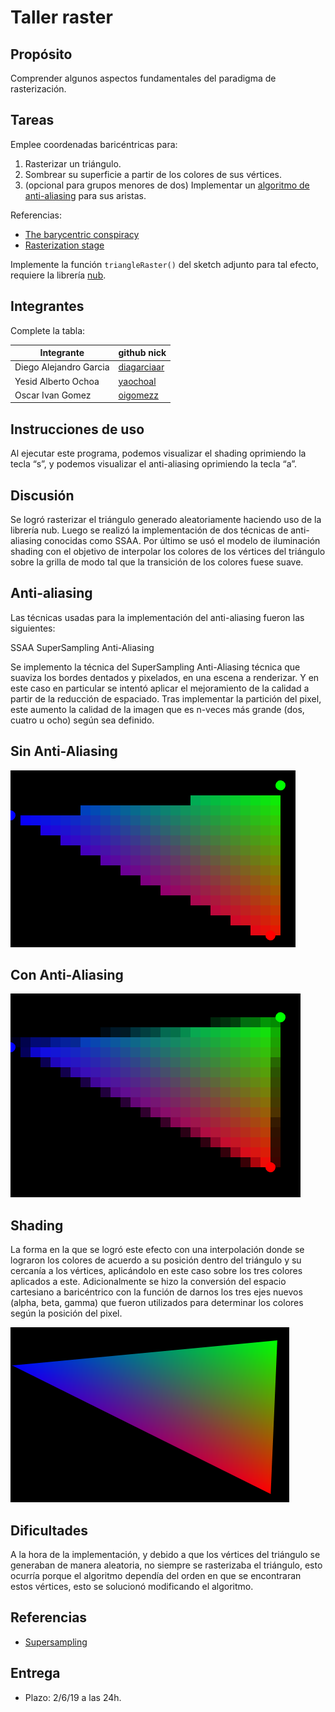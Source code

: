 # Taller raster

## Propósito

Comprender algunos aspectos fundamentales del paradigma de rasterización.

## Tareas

Emplee coordenadas baricéntricas para:

1. Rasterizar un triángulo.
2. Sombrear su superficie a partir de los colores de sus vértices.
3. (opcional para grupos menores de dos) Implementar un [algoritmo de anti-aliasing](https://www.scratchapixel.com/lessons/3d-basic-rendering/rasterization-practical-implementation/rasterization-practical-implementation) para sus aristas.

Referencias:

* [The barycentric conspiracy](https://fgiesen.wordpress.com/2013/02/06/the-barycentric-conspirac/)
* [Rasterization stage](https://www.scratchapixel.com/lessons/3d-basic-rendering/rasterization-practical-implementation/rasterization-stage)

Implemente la función ```triangleRaster()``` del sketch adjunto para tal efecto, requiere la librería [nub](https://github.com/nakednous/nub/releases).

## Integrantes

Complete la tabla:

|       Integrante      |                 github nick                   |
|-----------------------|-----------------------------------------------|
| Diego Alejandro Garcia| [diagarciaar](https://github.com/diagarciaar) |
| Yesid Alberto Ochoa   | [yaochoal](https://github.com/yaochoal)       |
| Oscar Ivan Gomez      | [oigomezz](https://github.com/oigomezz)       |

## Instrucciones de uso

Al ejecutar este programa, podemos visualizar el shading oprimiendo la tecla “s”, y podemos visualizar el anti-aliasing oprimiendo la tecla “a”.


## Discusión

Se logró rasterizar el triángulo generado aleatoriamente haciendo uso de la librería nub. Luego se realizó la implementación de dos técnicas de anti-aliasing conocidas como SSAA. Por último se usó el modelo de iluminación shading con el objetivo de interpolar los colores de los vértices del triángulo sobre la grilla de modo tal que la transición de los colores fuese suave.

## Anti-aliasing

Las técnicas usadas para la implementación del anti-aliasing fueron las siguientes:

SSAA SuperSampling Anti-Aliasing

Se implemento la técnica del SuperSampling Anti-Aliasing técnica que suaviza los bordes dentados y pixelados, en una escena a renderizar. Y en este caso en particular se intentó aplicar el mejoramiento de la calidad a partir de la reducción de espaciado. Tras implementar la partición del pixel, este aumento la calidad de la imagen que es n-veces más grande (dos, cuatro u ocho) según sea definido. 

## Sin Anti-Aliasing
![Sin Anti-Aliasing](/Taller%203/images/NoAA.png)

## Con Anti-Aliasing
![Con Anti-Aliasing](/Taller%203/images/SSAA.png)

## Shading

La forma en la que se logró este efecto con una interpolación donde se lograron los colores de acuerdo a su posición dentro del triángulo y su cercanía a los vértices, aplicándolo en este caso sobre los tres colores aplicados a este. Adicionalmente se hizo la conversión del espacio cartesiano a baricéntrico con la función de darnos los tres ejes nuevos (alpha, beta, gamma) que fueron utilizados para determinar los colores según la posición del pixel.

![](/Taller%203/images/Final.png)


## Dificultades 

A la hora de la implementación, y debido a que los vértices del triángulo se generaban de manera aleatoria, no siempre se rasterizaba el triángulo, esto ocurría porque el algoritmo dependía del orden en que se encontraran estos vértices, esto se solucionó modificando el algoritmo.

## Referencias
* [Supersampling](https://en.wikipedia.org/wiki/Supersampling)

## Entrega

* Plazo: 2/6/19 a las 24h.
